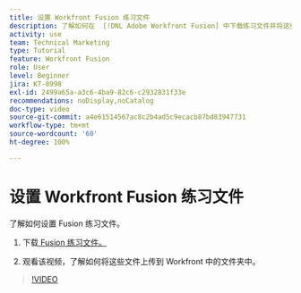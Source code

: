 ```yaml
---
title: 设置 Workfront Fusion 练习文件
description: 了解如何在  [!DNL Adobe Workfront Fusion] 中下载练习文件并将这些文件上传到 Workfront 中的文件夹中。
activity: use
team: Technical Marketing
type: Tutorial
feature: Workfront Fusion
role: User
level: Beginner
jira: KT-8998
exl-id: 2499a65a-a3c6-4ba9-82c6-c2932831f33e
recommendations: noDisplay,noCatalog
doc-type: video
source-git-commit: a4e61514567ac8c2b4ad5c9ecacb87bd83947731
workflow-type: tm+mt
source-wordcount: '60'
ht-degree: 100%

---
```


# 设置 Workfront Fusion 练习文件

了解如何设置 Fusion 练习文件。

1. 下载[ Fusion 练习文件。](/help/assets/fusion-exercise-files.zip)

1. 观看该视频，了解如何将这些文件上传到 Workfront 中的文件夹中。

>[!VIDEO](https://video.tv.adobe.com/v/335258/?quality=12&learn=on)
